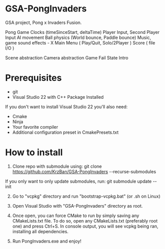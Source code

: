 # GSA-PongInvaders
GSA project, Pong x Invaders Fusion.

Pong
Game Clocks (timeSinceStart, deltaTime)
Player Input, Second Player Input
AI movement
Ball physics (World bounce, Paddle bounce)
Music, game sound effects - X
Main Menu ( Play/Quit, Solo/2Player )
Score ( file I/O )

Scene abstraction
Camera abstraction
Game Fail State
Intro 



# Prerequisites
- git
- Visual Studio 22 with C++ Package Installed

If you don't want to install Visual Studio 22 you'll also need:
- Cmake
- Ninja
- Your favorite compiler
- Additional configuration preset in CmakePresets.txt

# How to install
1. Clone repo with submodule using: 
git clone https://github.com/KrzBan/GSA-PongInvaders --recurse-submodules

If you only want to only update submodules, run:
git submodule update --init

2. Go to "vcpkg" directory and run "bootstrap-vcpkg.bat" (or .sh on Linux)

3. Open Visual Studio with "GSA-PongInvaders" directory as root.

4. Once open, you can force CMake to run by simply saving any CMakeLists.txt file.
To do so, open any CMakeLists.txt (preferably root one) and press Ctrl+S.
In console output, you will see vcpkg being ran, installing all dependencies.

5. Run PongInvaders.exe and enjoy!

